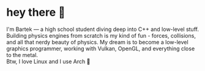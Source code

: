 # hey there 👋  
I'm Bartek — a high school student diving deep into C++ and low-level stuff.  
Building physics engines from scratch is my kind of fun - forces, collisions, and all that nerdy beauty of physics.
My dream is to become a low-level graphics programmer, working with Vulkan, OpenGL, and everything close to the metal.  
Btw, I love Linux and I use Arch 🐧
